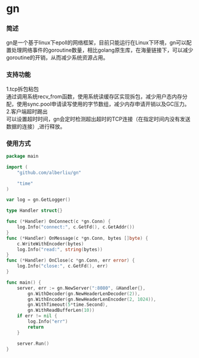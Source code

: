 # gn
### 简述
gn是一个基于linux下epoll的网络框架，目前只能运行在Linux下环境，gn可以配置处理网络事件的goroutine数量，相比golang原生库，在海量链接下，可以减少goroutine的开销，从而减少系统资源占用。
### 支持功能
1.tcp拆包粘包  
通过调用系统recv_from函数，使用系统读缓存区实现拆包，减少用户态内存分配，使用sync.pool申请读写使用的字节数组，减少内存申请开销以及GC压力。  
2.客户端超时踢出  
可以设置超时时间，gn会定时检测超出超时的TCP连接（在指定时间内没有发送数据的连接）,进行释放。
### 使用方式
```go
package main

import (
	"github.com/alberliu/gn"

	"time"
)

var log = gn.GetLogger()

type Handler struct{}

func (*Handler) OnConnect(c *gn.Conn) {
	log.Info("connect:", c.GetFd(), c.GetAddr())
}
func (*Handler) OnMessage(c *gn.Conn, bytes []byte) {
	c.WriteWithEncoder(bytes)
	log.Info("read:", string(bytes))
}
func (*Handler) OnClose(c *gn.Conn, err error) {
	log.Info("close:", c.GetFd(), err)
}

func main() {
	server, err := gn.NewServer(":8080", &Handler{},
		gn.WithDecoder(gn.NewHeaderLenDecoder(2)),
		gn.WithEncoder(gn.NewHeaderLenEncoder(2, 1024)),
		gn.WithTimeout(5*time.Second),
		gn.WithReadBufferLen(10))
	if err != nil {
		log.Info("err")
		return
	}

	server.Run()
}
```
